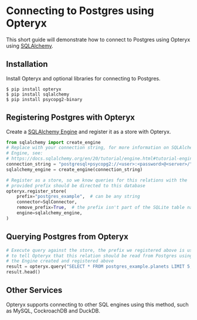 # Connecting to Postgres using Opteryx

This short guide will demonstrate how to connect to Postgres using Opteryx using [SQLAlchemy](https://www.sqlalchemy.org/).

## Installation

Install Opteryx and optional libraries for connecting to Postgres.

~~~console
$ pip install opteryx
$ pip install sqlalchemy
$ pip install psycopg2-binary
~~~

## Registering Postgres with Opteryx

Create a [SQLAlchemy Engine](https://docs.sqlalchemy.org/en/20/tutorial/engine.html#tutorial-engine) and register it as a store with Opteryx.

~~~python
from sqlalchemy import create_engine
# Replace with your connection string, for more information on SQLAlchemy
# Engine, see:
# https://docs.sqlalchemy.org/en/20/tutorial/engine.html#tutorial-engine
connection_string = "postgresql+psycopg2://<user>:<password>@<server>/"
sqlalchemy_engine = create_engine(connection_string)

# Register as a store, so we know queries for this relations with the
# provided prefix should be directed to this database
opteryx.register_store(
    prefix="postgres_example",  # can be any string
    connector=SqlConnector,
    remove_prefix=True,  # the prefix isn't part of the SQLite table name
    engine=sqlalchemy_engine,
)
~~~

## Querying Postgres from Opteryx

~~~python
# Execute query against the store, the prefix we registered above is used
# to tell Opteryx that this relation should be read from Postgres using
# the Engine created and registered above
result = opteryx.query("SELECT * FROM postgres_example.planets LIMIT 5;")
result.head()
~~~

## Other Services

Opteryx supports connecting to other SQL engines using this method, such as MySQL, CockroachDB and DuckDB.